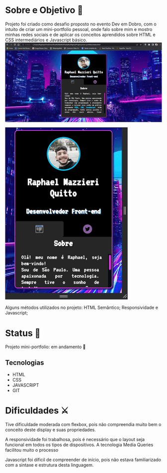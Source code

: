 # <strong>Sobre e Objetivo</strong> 🎯

Projeto foi criado como desafio proposto no evento Dev em Dobro, com o intuito de criar um mini-portfolio pessoal, onde falo sobre mim e mostro minhas redes sociais e de aplicar os conceitos aprendidos sobre HTML e CSS intermediários e Javascript básico.
<img src="./mini-portfolio-desktop.gif" alt="gif porfolio em desktop">

<img src="./mini-portfolio-mobile.gif" alt="gif porfolio em mobile">


Alguns métodos utilizados no projeto: HTML Semântico; Responsividade e Javascript;

# <strong>Status</strong> 🎯

Projeto mini-portfolio: em andamento 🚧

## Tecnologias

<ul>
    <li>HTML</li>
    <li>CSS</li>
    <li>JAVASCRIPT</li>
    <li>GIT</li>
</ul>

# Dificuldades ⚔

<p>Tive dificuldade moderada com flexbox, pois não compreendia muito bem o conceito deste display e suas propriedades.</p>
<p>A responsividade foi trabalhosa, pois é necessário que o layout seja funcional em todos os tipos de dispositivos. A tecnologia Media Queries facilitou muito o processo </p>
Javascript foi díficil de compreender de início, pois não estava familiarizado com a sintaxe e estrutura desta linguagem.